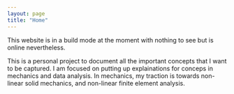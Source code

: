 ```yaml
---
layout: page
title: "Home"
---
```

This website is in a build mode at the moment with nothing to see but is online nevertheless.

This is a personal project to document all the important concepts that I want to be captured. 
I am focused on putting up explainations for conceps in mechanics and data analysis.
In mechanics, my traction is towards non-linear solid mechanics, and non-linear finite element analysis.


